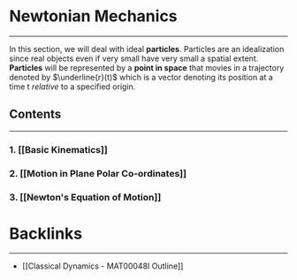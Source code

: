 # Newtonian Mechanics
---
In this section, we will deal with ideal **particles**. Particles are an idealization since real objects even if  very small have very small a spatial extent. **Particles** will be represented by a **point in space** that movies in a trajectory denoted by $\underline{r}(t)$ which is a vector denoting its position at a time t *relative* to a specified origin. 
## Contents
---

### 1. [[Basic Kinematics]]
### 2. [[Motion in Plane Polar Co-ordinates]]

### 3. [[Newton's Equation of Motion]] 

# Backlinks
---
- [[Classical Dynamics - MAT00048I Outline]]